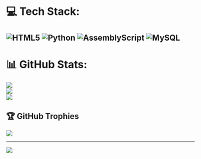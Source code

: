 # 💻 Tech Stack:
![HTML5](https://img.shields.io/badge/html5-%23E34F26.svg?style=for-the-badge&logo=html5&logoColor=white) ![Python](https://img.shields.io/badge/python-3670A0?style=for-the-badge&logo=python&logoColor=ffdd54) ![AssemblyScript](https://img.shields.io/badge/assembly%20script-%23000000.svg?style=for-the-badge&logo=assemblyscript&logoColor=white) ![MySQL](https://img.shields.io/badge/mysql-4479A1.svg?style=for-the-badge&logo=mysql&logoColor=white)
---



# 📊 GitHub Stats:
![](https://github-readme-stats.vercel.app/api?username=cianuro123&theme=dark&hide_border=false&include_all_commits=false&count_private=false)<br/>
![](https://nirzak-streak-stats.vercel.app/?user=cianuro123&theme=dark&hide_border=false)<br/>
![](https://github-readme-stats.vercel.app/api/top-langs/?username=cianuro123&theme=dark&hide_border=false&include_all_commits=false&count_private=false&layout=compact)

## 🏆 GitHub Trophies
![](https://github-profile-trophy.vercel.app/?username=cianuro123&theme=radical&no-frame=false&no-bg=true&margin-w=4)

---
[![](https://visitcount.itsvg.in/api?id=cianuro123&icon=0&color=0)](https://visitcount.itsvg.in)

<!-- Proudly created with GPRM ( https://gprm.itsvg.in ) -->
